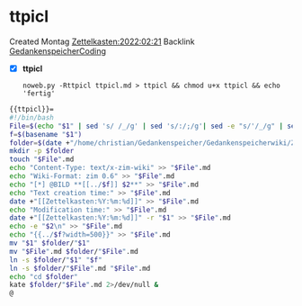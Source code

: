 # ttpicl
Created Montag [Zettelkasten:2022:02:21]()
Backlink[ GedankenspeicherCoding](../GedankenspeicherCoding.md)

- [X] **ttpicl**


  ``noweb.py -Rttpicl ttpicl.md > ttpicl && chmod u+x ttpicl && echo 'fertig'``


```bash
{{ttpicl}}=
#!/bin/bash
File=$(echo "$1" | sed 's/ /_/g' | sed 's/:/;/g'| sed -e "s/'/_/g" | sed 's/\"//g')
f=$(basename "$1")
folder=$(date +"/home/christian/Gedankenspeicher/Gedankenspeicherwiki/Zettelkasten/%Y/%m/%d" -r "$1")
mkdir -p $folder
touch "$File".md
echo "Content-Type: text/x-zim-wiki" >> "$File".md
echo "Wiki-Format: zim 0.6" >> "$File".md
echo "[*] @BILD **[[../$f]] $2**" >> "$File".md
echo "Text creation time:" >> "$File".md
date +"[[Zettelkasten:%Y:%m:%d]]" >> "$File".md
echo "Modification time:" >> "$File".md
date +"[[Zettelkasten:%Y:%m:%d]]" -r "$1" >> "$File".md
echo -e "$2\n" >> "$File".md
echo "{{../$f?width=500}}" >> "$File".md
mv "$1" $folder/"$1"
mv "$File".md $folder/"$File".md
ln -s $folder/"$1" "$f"
ln -s $folder/"$File".md "$File".md
echo "cd $folder"
kate $folder/"$File".md 2>/dev/null &
@
```


